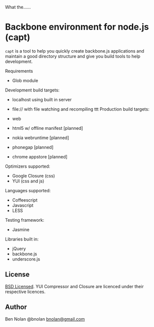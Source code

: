 What the......

# Backbone environment for node.js (capt)

`capt` is a tool to help you quickly create backbone.js applications and maintain a good directory structure and give you build tools to help development.

Requirements

* Glob module

Development build targets:

* localhost using built in server
* file:// with file watching and recompiling
ttt
Production build targets:

* web
* html5 w/ offline manifest [planned]
* nokia webruntime [planned]
* phonegap [planned]
* chrome appstore [planned]

Optimizers supported:

* Google Closure (css)
* YUI (css and js)

Languages supported:

* Coffeescript
* Javascript
* LESS

Testing framework:

* Jasmine

Libraries built in:

* jQuery
* backbone.js
* underscore.js

## License

[BSD Licensed](http://creativecommons.org/licenses/BSD/). YUI Compressor and Closure are licenced under their respective licences.

## Author

Ben Nolan @bnolan bnolan@gmail.com
